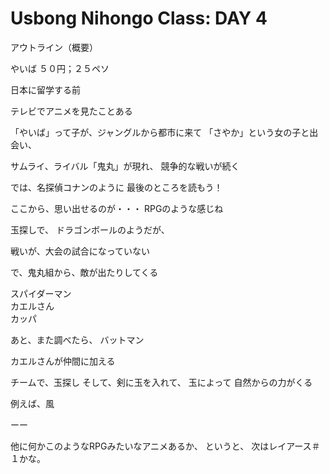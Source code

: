 # Usbong Nihongo Class: DAY 4

アウトライン（概要）

やいば
５０円；２５ペソ

日本に留学する前

テレビでアニメを見たことある

「やいば」って子が、ジャングルから都市に来て
「さやか」という女の子と出会い、

サムライ、ライバル「鬼丸」が現れ、
競争的な戦いが続く

では、名探偵コナンのように
最後のところを読もう！


ここから、思い出せるのが・・・
RPGのような感じね

玉探しで、
ドラゴンボールのようだが、

戦いが、大会の試合になっていない

で、鬼丸組から、敵が出たりしてくる

スパイダーマン<br/>
カエルさん<br/>
カッパ

あと、また調べたら、
バットマン

カエルさんが仲間に加える

チームで、玉探し
そして、剣に玉を入れて、
玉によって
自然からの力がくる

例えば、風

ーー

他に何かこのようなRPGみたいなアニメあるか、
というと、
次はレイアース＃１かな。


